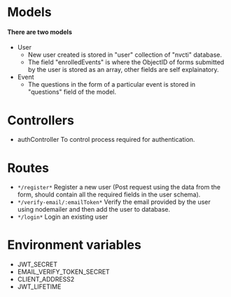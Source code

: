 # Models
#### There are two models
- User
    - New user created is stored in "user" collection of "nvcti" database.
    - The field "enrolledEvents" is where the ObjectID of forms submitted by the user is stored as an array, other fields are self explainatory.
- Event
    - The questions in the form of a particular event is stored in "questions" field of the model.

# Controllers
- authController
    To control process required for authentication.

# Routes
- `*/register*`
    Register a new user (Post request using the data from the form, should contain all the required fields in the user schema).
- `*/verify-email/:emailToken*`
    Verify the email provided by the user using nodemailer and then add the user to database. 
-  `*/login*`
    Login an existing user

# Environment variables
- JWT_SECRET
- EMAIL_VERIFY_TOKEN_SECRET
- CLIENT_ADDRESS2
- JWT_LIFETIME
